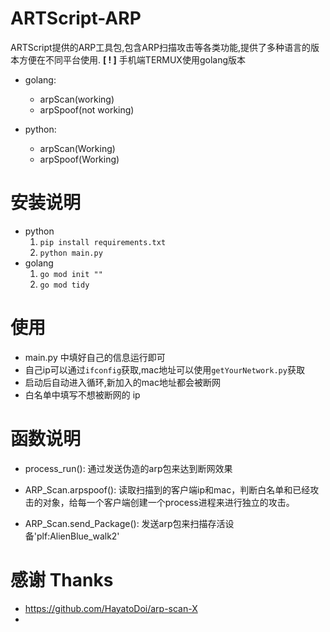 # ARTScript-ARP

ARTScript提供的ARP工具包,包含ARP扫描攻击等各类功能,提供了多种语言的版本方便在不同平台使用.
**[ ! ]** 手机端TERMUX使用golang版本

+ golang:
  + arpScan(working)
  + arpSpoof(not working)

+ python:
  + arpScan(Working)
  + arpSpoof(Working)

# 安装说明

+ python
  1. `pip install requirements.txt`
  2. `python main.py`
+ golang
  1. `go mod init ""`
  2. `go mod tidy`

# 使用

+ main.py 中填好自己的信息运行即可
+ 自己ip可以通过`ifconfig`获取,mac地址可以使用`getYourNetwork.py`获取
+ 启动后自动进入循环,新加入的mac地址都会被断网
+ 白名单中填写不想被断网的 ip

# 函数说明

+ process_run(): 通过发送伪造的arp包来达到断网效果

+ ARP_Scan.arpspoof(): 读取扫描到的客户端ip和mac，判断白名单和已经攻击的对象，给每一个客户端创建一个process进程来进行独立的攻击。
+ ARP_Scan.send_Package(): 发送arp包来扫描存活设备'plf:AlienBlue_walk2'

# 感谢 Thanks
+ https://github.com/HayatoDoi/arp-scan-X
+ 